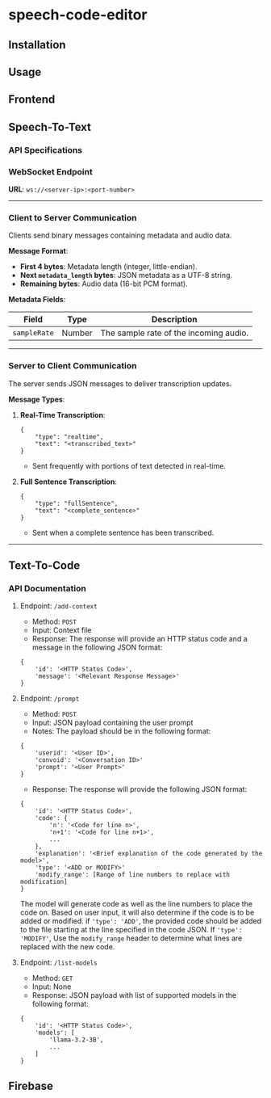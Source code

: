 # speech-code-editor

## Installation


## Usage


## Frontend


## Speech-To-Text

### API Specifications

### WebSocket Endpoint

**URL**: `ws://<server-ip>:<port-number>`

---

### Client to Server Communication

Clients send binary messages containing metadata and audio data.

**Message Format**:
- **First 4 bytes**: Metadata length (integer, little-endian).
- **Next `metadata_length` bytes**: JSON metadata as a UTF-8 string.
- **Remaining bytes**: Audio data (16-bit PCM format).

**Metadata Fields**:

| Field         | Type   | Description                            |
|---------------|--------|----------------------------------------|
| `sampleRate`  | Number | The sample rate of the incoming audio. |

---

### Server to Client Communication

The server sends JSON messages to deliver transcription updates.

**Message Types**:

1. **Real-Time Transcription**:
    ```
    {
        "type": "realtime",
        "text": "<transcribed_text>"
    }
    ```
    - Sent frequently with portions of text detected in real-time.

2. **Full Sentence Transcription**:
    ```
    {
        "type": "fullSentence",
        "text": "<complete_sentence>"
    }
    ```
    - Sent when a complete sentence has been transcribed.

---



## Text-To-Code

### API Documentation

1. Endpoint: `/add-context`
    * Method: `POST`
    * Input: Context file
    * Response: The response will provide an HTTP status code and a message in the following JSON format:
    ```
    {
        'id': '<HTTP Status Code>',
        'message': '<Relevant Response Message>'
    }
    ```
2. Endpoint: `/prompt`
    * Method: `POST`
    * Input: JSON payload containing the user prompt
    * Notes: The payload should be in the following format:
    ```
    {
        'userid': '<User ID>',
        'convoid': '<Conversation ID>'
        'prompt': '<User Prompt>'
    }
    ```
    * Response: The response will provide the following JSON format:
    ```
    {
        'id': '<HTTP Status Code>',
        'code': {
            'n': '<Code for line n>',
            'n+1': '<Code for line n+1>',
            ...
        },
        'explanation': '<Brief explanation of the code generated by the model>',
        'type': '<ADD or MODIFY>'
        'modify_range': [Range of line numbers to replace with modification]
    }
    ```
    The model will generate code as well as the line numbers to place the code on.
    Based on user input, it will also determine if the code is to be added or modified.
    if `'type': 'ADD'`, the provided code should be added to the file starting at the
    line specified in the code JSON. If `'type': 'MODIFY'`, Use the `modify_range` header
    to determine what lines are replaced with the new code.

3. Endpoint: `/list-models`
    * Method: `GET`
    * Input: None
    * Response: JSON payload with list of supported models in the following format:
    ```
    {
        'id': '<HTTP Status Code>',
        'models': [
            'llama-3.2-3B',
            ...
        ]
    }
    ```


## Firebase

